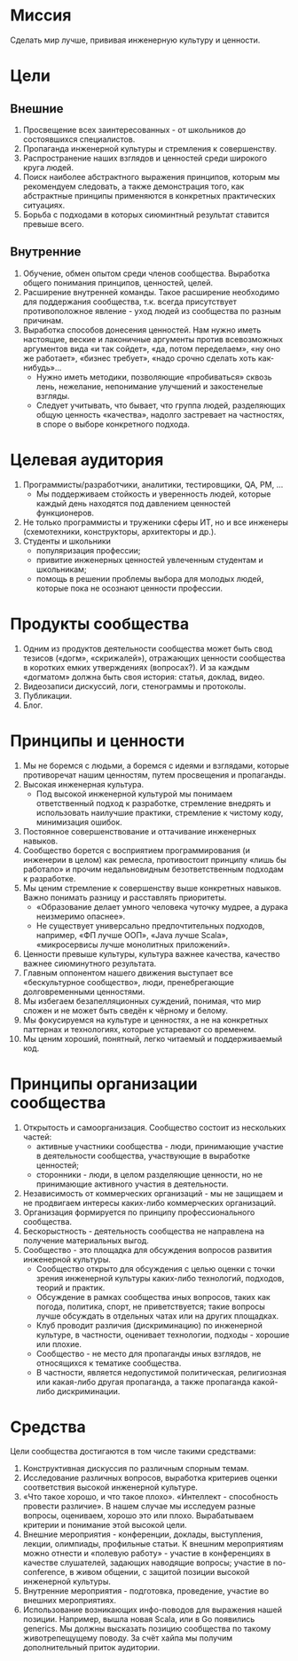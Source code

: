 # Миссия

Сделать мир лучше, прививая инженерную культуру и ценности.

# Цели

## Внешние

1. Просвещение всех заинтересованных - от школьников до состоявшихся специалистов.
2. Пропаганда инженерной культуры и стремления к совершенству.
3. Распространение наших взглядов и ценностей среди широкого круга людей.
4. Поиск наиболее абстрактного выражения принципов, которым мы рекомендуем следовать, а также демонстрация того, 
   как абстрактные принципы применяются в конкретных практических ситуациях.
5. Борьба с подходами в которых сиюминтный результат ставится превыше всего.  

## Внутренние

1. Обучение, обмен опытом среди членов сообщества. Выработка общего понимания принципов, ценностей, целей.
2. Расширение внутренней команды. Такое расширение необходимо для поддержания сообщества, т.к. всегда присутствует 
   противоположное явление - уход людей из сообщества по разным причинам.
3. Выработка способов донесения ценностей. Нам нужно иметь настоящие, веские и лаконичные аргументы против всевозможных 
   аргументов вида «и так сойдет», «да, потом переделаем», «ну оно же работает», «бизнес требует», «надо срочно сделать 
   хоть как-нибудь»...
    * Нужно иметь методики, позволяющие «пробиваться» сквозь лень, нежелание, непонимание улучшений и закостенелые взгляды.
    * Следует учитывать, что бывает, что группа людей, разделяющих общую ценность «качества», надолго застревает 
       на частностях, в споре о выборе конкретного подхода.

# Целевая аудитория

1. Программисты/разработчики, аналитики, тестировщики, QA, PM, …
   * Мы поддерживаем стойкость и уверенность людей, которые каждый день находятся под давлением ценностей функционеров.
2. Не только программисты и труженики сферы ИТ, но и все инженеры (схемотехники, конструкторы, архитекторы и др.).
3. Студенты и школьники
   * популяризация профессии; 
   * привитие инженерных ценностей увлеченным студентам и школьникам;
   * помощь в решении проблемы выбора для молодых людей, которые пока не осознают ценности профессии.
   

# Продукты сообщества

1. Одним из продуктов деятельности сообщества может быть свод тезисов («догм», «скрижалей»), отражающих ценности 
   сообщества в коротких емких утверждениях (вопросах?). И за каждым «догматом» должна быть своя история: статья, 
   доклад, видео.
2. Видеозаписи дискуссий, логи, стенограммы и протоколы.
3. Публикации.
4. Блог.

# Принципы и ценности

1. Мы не боремся с людьми, а боремся с идеями и взглядами, которые противоречат нашим ценностям, путем просвещения и пропаганды.
2. Высокая инженерная культура.
   * Под высокой инженерной культурой мы понимаем ответственный подход к разработке, стремление внедрять и использовать 
     наилучшие практики, стремление к чистому коду, минимизация ошибок.
3. Постоянное совершенствование и оттачивание инженерных навыков.
4. Сообщество борется с восприятием программирования (и инженерии в целом) как ремесла, противостоит принципу «лишь бы 
   работало» и прочим недальновидным безответственным подходам к разработке.
5. Мы ценим стремление к совершенству выше конкретных навыков. Важно понимать разницу и расставлять приоритеты. 
   * «Образование делает умного человека чуточку мудрее, а дурака неизмеримо опаснее».
   * Не существует универсально предпочтительных подходов, например, «ФП лучше ООП», «Java лучше Scala», «микросервисы 
     лучше монолитных приложений».   
6. Ценности превыше культуры, культура важнее качества, качество важнее сиюминутного результата.
7. Главным оппонентом нашего движения выступает все «бескультурное сообщество», люди, пренебрегающие долговременными 
   ценностями.
8. Мы избегаем безапелляционных суждений, понимая, что мир сложен и не может быть сведён к чёрному и белому.
9. Мы фокусируемся на культуре и ценностях, а не на конкретных паттернах и технологиях, которые устаревают со временем.
10. Мы ценим хороший, понятный, легко читаемый и поддерживаемый код.

# Принципы организации сообщества

1. Открытость и самоорганизация. Сообщество состоит из нескольких частей: 
   * активные участники сообщества - люди, принимающие участие в деятельности сообщества, участвующие в выработке ценностей;
   * сторонники - люди, в целом разделяющие ценности, но не принимающие активного участия в деятельности.
2. Независимость от коммерческих организаций - мы не защищаем и не продвигаем интересы каких-либо коммерческих организаций.
3. Организация формируется по принципу профессионального сообщества.
4. Бескорыстность - деятельность сообщества не направлена на получение материальных выгод.
5. Сообщество - это площадка для обсуждения вопросов развития инженерной культуры.
   * Сообщество открыто для обсуждения с целью оценки с точки зрения инженерной культуры каких-либо технологий, подходов, 
     теорий и практик.
   * Обсуждение в рамках сообщества иных вопросов, таких как погода, политика, спорт, не приветствуется; 
     такие вопросы лучше обсуждать в отдельных чатах или на других площадках.   
   * Клуб проводит различия (дискриминацию) по инженерной культуре, в частности, оценивает технологии, подходы - хорошие
     или плохие.
   * Сообщество - не место для пропаганды иных взглядов, не относящихся к тематике сообщества. 
   * В частности, является недопустимой политическая, религиозная или какая-либо другая пропаганда, 
     а также пропаганда какой-либо дискриминации.
   
# Средства 

Цели сообщества достигаются в том числе такими средствами:

1. Конструктивная дискуссия по различным спорным темам.
2. Исследование различных вопросов, выработка критериев оценки соответствия высокой инженерной культуре.
3. «Что такое хорошо, и что такое плохо». «Интеллект - способность провести различие». В нашем случае мы исследуем 
   разные вопросы, оцениваем, хорошо это или плохо. Вырабатываем критерии и понимание этой высокой цели.
4. Внешние мероприятия - конференции, доклады, выступления, лекции, олимпиады, профильные статьи. К внешним мероприятиям 
   можно отнести и «полевую работу» - участие в конференциях в качестве слушателей, задающих наводящие вопросы; 
   участие в no-conference, в живом общении, с защитой позиции высокой инженерной культуры.
5. Внутренние мероприятия - подготовка, проведение, участие во внешних мероприятиях.
6. Использование возникающих инфо-поводов для выражения нашей позиции. 
   Например, вышла новая Scala, или в Go появились generics. Мы должны высказать позицию сообщества по такому 
   животрепещущему поводу. За счёт хайпа мы получим дополнительный приток аудитории.


